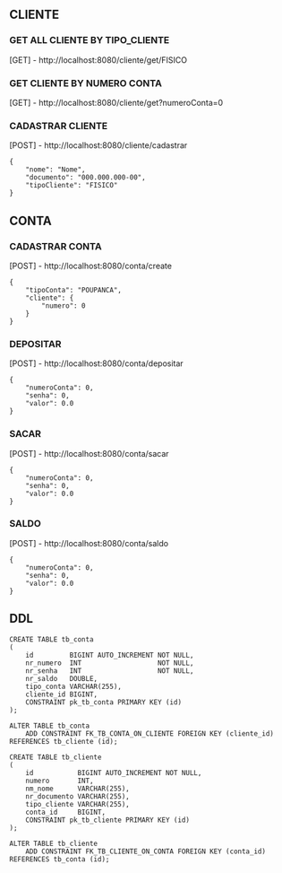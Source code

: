 ## CLIENTE

### GET ALL CLIENTE BY TIPO_CLIENTE

[GET] - http://localhost:8080/cliente/get/FISICO

### GET CLIENTE BY NUMERO CONTA

[GET] - http://localhost:8080/cliente/get?numeroConta=0

### CADASTRAR CLIENTE

[POST] - http://localhost:8080/cliente/cadastrar
```
{
    "nome": "Nome",
    "documento": "000.000.000-00",
    "tipoCliente": "FISICO"
}
```

## CONTA

### CADASTRAR CONTA

[POST] - http://localhost:8080/conta/create
```
{
    "tipoConta": "POUPANCA",
    "cliente": {
        "numero": 0
    }
}
```
### DEPOSITAR

[POST] - http://localhost:8080/conta/depositar
```
{
    "numeroConta": 0,
    "senha": 0,
    "valor": 0.0
}
```

### SACAR

[POST] - http://localhost:8080/conta/sacar
```
{
    "numeroConta": 0,
    "senha": 0,
    "valor": 0.0
}
```
### SALDO

[POST] - http://localhost:8080/conta/saldo
```
{
    "numeroConta": 0,
    "senha": 0,
    "valor": 0.0
}
```

## DDL
```
CREATE TABLE tb_conta
(
    id         BIGINT AUTO_INCREMENT NOT NULL,
    nr_numero  INT                   NOT NULL,
    nr_senha   INT                   NOT NULL,
    nr_saldo   DOUBLE,
    tipo_conta VARCHAR(255),
    cliente_id BIGINT,
    CONSTRAINT pk_tb_conta PRIMARY KEY (id)
);

ALTER TABLE tb_conta
    ADD CONSTRAINT FK_TB_CONTA_ON_CLIENTE FOREIGN KEY (cliente_id) REFERENCES tb_cliente (id);

CREATE TABLE tb_cliente
(
    id           BIGINT AUTO_INCREMENT NOT NULL,
    numero       INT,
    nm_nome      VARCHAR(255),
    nr_documento VARCHAR(255),
    tipo_cliente VARCHAR(255),
    conta_id     BIGINT,
    CONSTRAINT pk_tb_cliente PRIMARY KEY (id)
);

ALTER TABLE tb_cliente
    ADD CONSTRAINT FK_TB_CLIENTE_ON_CONTA FOREIGN KEY (conta_id) REFERENCES tb_conta (id);
```
